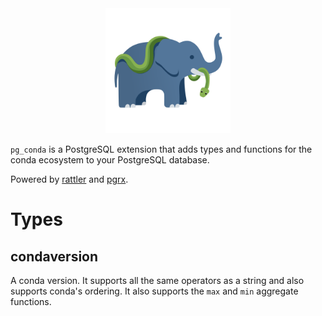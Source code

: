 <div align="center">
  <img src="assets/logo.svg" alt="pg_conda logo" width="200"/>
</div>

`pg_conda` is a PostgreSQL extension that adds types and functions for the conda ecosystem to your PostgreSQL database.

Powered by [rattler](https://github.com/conda/rattler) and [pgrx](https://github.com/pgcentralfoundation/pgrx).

# Types

## condaversion

A conda version. It supports all the same operators as a string and also supports conda's ordering. It also
supports the `max` and `min` aggregate functions.
